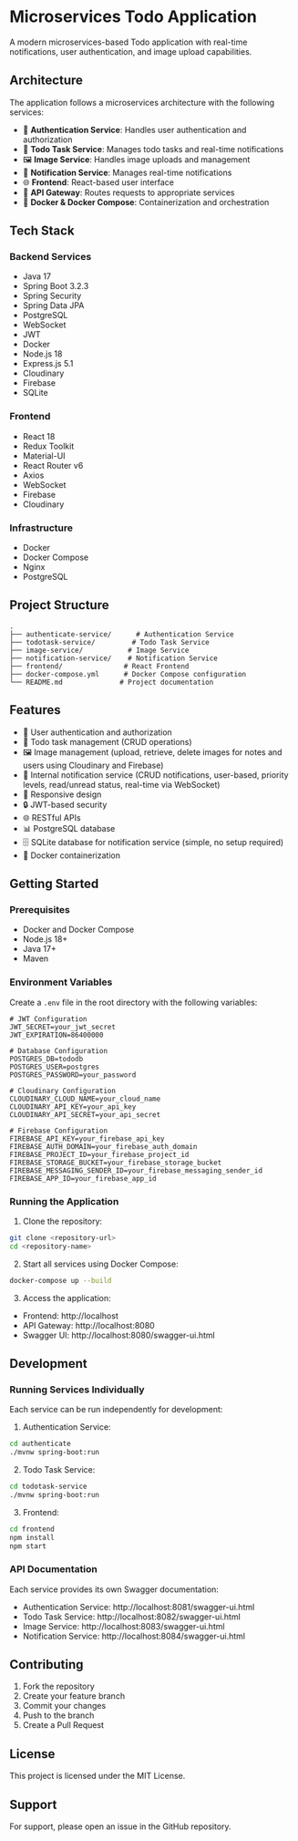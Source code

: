 # Microservices Todo Application

A modern microservices-based Todo application with real-time notifications, user authentication, and image upload capabilities.

## Architecture

The application follows a microservices architecture with the following services:

- 🔐 **Authentication Service**: Handles user authentication and authorization
- 📝 **Todo Task Service**: Manages todo tasks and real-time notifications
- 🖼️ **Image Service**: Handles image uploads and management
- 🔔 **Notification Service**: Manages real-time notifications
- 🌐 **Frontend**: React-based user interface
- 🚀 **API Gateway**: Routes requests to appropriate services
- 🐳 **Docker & Docker Compose**: Containerization and orchestration

## Tech Stack

### Backend Services
- Java 17
- Spring Boot 3.2.3
- Spring Security
- Spring Data JPA
- PostgreSQL
- WebSocket
- JWT
- Docker
- Node.js 18
- Express.js 5.1
- Cloudinary
- Firebase
- SQLite

### Frontend
- React 18
- Redux Toolkit
- Material-UI
- React Router v6
- Axios
- WebSocket
- Firebase
- Cloudinary

### Infrastructure
- Docker
- Docker Compose
- Nginx
- PostgreSQL

## Project Structure

```
.
├── authenticate-service/      # Authentication Service
├── todotask-service/         # Todo Task Service
├── image-service/           # Image Service
├── notification-service/    # Notification Service
├── frontend/               # React Frontend
├── docker-compose.yml      # Docker Compose configuration
└── README.md              # Project documentation
```

## Features

- 👤 User authentication and authorization
- 📝 Todo task management (CRUD operations)
- 🖼️ Image management (upload, retrieve, delete images for notes and users using Cloudinary and Firebase)
- 🔔 Internal notification service (CRUD notifications, user-based, priority levels, read/unread status, real-time via WebSocket)
- 📱 Responsive design
- 🔒 JWT-based security
- 🌐 RESTful APIs
- 📊 PostgreSQL database
- 🗄️ SQLite database for notification service (simple, no setup required)
- 🐳 Docker containerization

## Getting Started

### Prerequisites

- Docker and Docker Compose
- Node.js 18+
- Java 17+
- Maven

### Environment Variables

Create a `.env` file in the root directory with the following variables:

```env
# JWT Configuration
JWT_SECRET=your_jwt_secret
JWT_EXPIRATION=86400000

# Database Configuration
POSTGRES_DB=tododb
POSTGRES_USER=postgres
POSTGRES_PASSWORD=your_password

# Cloudinary Configuration
CLOUDINARY_CLOUD_NAME=your_cloud_name
CLOUDINARY_API_KEY=your_api_key
CLOUDINARY_API_SECRET=your_api_secret

# Firebase Configuration
FIREBASE_API_KEY=your_firebase_api_key
FIREBASE_AUTH_DOMAIN=your_firebase_auth_domain
FIREBASE_PROJECT_ID=your_firebase_project_id
FIREBASE_STORAGE_BUCKET=your_firebase_storage_bucket
FIREBASE_MESSAGING_SENDER_ID=your_firebase_messaging_sender_id
FIREBASE_APP_ID=your_firebase_app_id
```

### Running the Application

1. Clone the repository:
```bash
git clone <repository-url>
cd <repository-name>
```

2. Start all services using Docker Compose:
```bash
docker-compose up --build
```

3. Access the application:
- Frontend: http://localhost
- API Gateway: http://localhost:8080
- Swagger UI: http://localhost:8080/swagger-ui.html

## Development

### Running Services Individually

Each service can be run independently for development:

1. Authentication Service:
```bash
cd authenticate
./mvnw spring-boot:run
```

2. Todo Task Service:
```bash
cd todotask-service
./mvnw spring-boot:run
```

3. Frontend:
```bash
cd frontend
npm install
npm start
```

### API Documentation

Each service provides its own Swagger documentation:
- Authentication Service: http://localhost:8081/swagger-ui.html
- Todo Task Service: http://localhost:8082/swagger-ui.html
- Image Service: http://localhost:8083/swagger-ui.html
- Notification Service: http://localhost:8084/swagger-ui.html

## Contributing

1. Fork the repository
2. Create your feature branch
3. Commit your changes
4. Push to the branch
5. Create a Pull Request

## License

This project is licensed under the MIT License.

## Support

For support, please open an issue in the GitHub repository.
